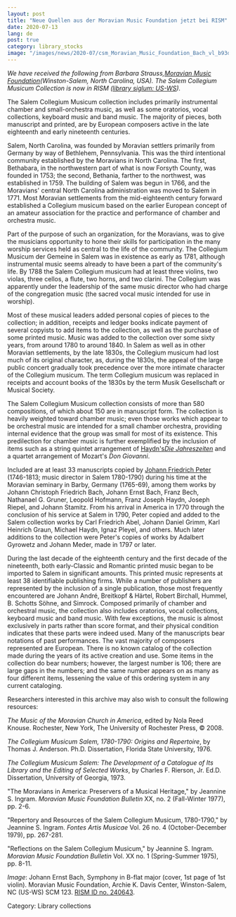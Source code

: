 ```yaml
---
layout: post
title: "Neue Quellen aus der Moravian Music Foundation jetzt bei RISM"
date: 2020-07-13
lang: de
post: true
category: library_stocks
image: "/images/news/2020-07/csm_Moravian_Music_Foundation_Bach_vl_b93d326627.jpg"
---
```


*We have received the following from Barbara Strauss,[Moravian Music Foundation](https://moravianmusic.org/ "Opens external link in new window")(Winston-Salem, North Carolina, USA). The Salem Collegium Musicum Collection is now in RISM ([library siglum: US-WS](https://opac.rism.info/search?View=rism&siglum=US-WS "Opens external link in new window")).*

The Salem Collegium Musicum collection includes primarily instrumental chamber and small-orchestra music, as well as some oratorios, vocal collections, keyboard music and band music. The majority of pieces, both manuscript and printed, are by European composers active in the late eighteenth and early nineteenth centuries.

Salem, North Carolina, was founded by Moravian settlers primarily from Germany by way of Bethlehem, Pennsylvania. This was the third intentional community established by the Moravians in North Carolina. The first, Bethabara, in the northwestern part of what is now Forsyth County, was founded in 1753; the second, Bethania, farther to the northwest, was established in 1759. The building of Salem was begun in 1766, and the Moravians' central North Carolina administration was moved to Salem in 1771. Most Moravian settlements from the mid-eighteenth century forward established a Collegium musicum based on the earlier European concept of an amateur association for the practice and performance of chamber and orchestra music.

Part of the purpose of such an organization, for the Moravians, was to give the musicians opportunity to hone their skills for participation in the many worship services held as central to the life of the community. The Collegium Musicum der Gemeine in Salem was in existence as early as 1781, although instrumental music seems already to have been a part of the community's life. By 1788 the Salem Collegium musicum had at least three violins, two violas, three cellos, a flute, two horns, and two clarini. The Collegium was apparently under the leadership of the same music director who had charge of the congregation music (the sacred vocal music intended for use in worship).

Most of these musical leaders added personal copies of pieces to the collection; in addition, receipts and ledger books indicate payment of several copyists to add items to the collection, as well as the purchase of some printed music. Music was added to the collection over some sixty years, from around 1780 to around 1840. In Salem as well as in other Moravian settlements, by the late 1830s, the Collegium musicum had lost much of its original character, as, during the 1830s, the appeal of the large public concert gradually took precedence over the more intimate character of the Collegium musicum. The term Collegium musicum was replaced in receipts and account books of the 1830s by the term Musik Gesellschaft or Musical Society.

The Salem Collegium Musicum collection consists of more than 580 compositions, of which about 150 are in manuscript form. The collection is heavily weighted toward chamber music; even those works which appear to be orchestral music are intended for a small chamber orchestra, providing internal evidence that the group was small for most of its existence. This predilection for chamber music is further exemplified by the inclusion of items such as a string quintet arrangement of [Haydn's](https://opac.rism.info/search?id=990028288&View=rism "Opens external link in new window")*[Die Jahreszeiten](https://opac.rism.info/search?id=990028288&View=rism "Opens external link in new window")* and a quartet arrangement of Mozart's *Don Giovanni*.

Included are at least 33 manuscripts copied by [Johann Friedrich Peter](https://opac.rism.info/search?View=rism&q=Johann+Friedrich+Peter&siglum=US-WS "Opens external link in new window") (1746-1813; music director in Salem 1780-1790) during his time at the Moravian seminary in Barby, Germany (1765-69), among them works by Johann Christoph Friedrich Bach, Johann Ernst Bach, Franz Bech, Nathanael G. Gruner, Leopold Hofmann, Franz Joseph Haydn, Joseph Riepel, and Johann Stamitz. From his arrival in America in 1770 through the conclusion of his service at Salem in 1790, Peter copied and added to the Salem collection works by Carl Friedrich Abel, Johann Daniel Grimm, Karl Heinrich Graun, Michael Haydn, Ignaz Pleyel, and others. Much later additions to the collection were Peter's copies of works by Adalbert Gyrowetz and Johann Meder, made in 1797 or later.

During the last decade of the eighteenth century and the first decade of the nineteenth, both early-Classic and Romantic printed music began to be imported to Salem in significant amounts. This printed music represents at least 38 identifiable publishing firms. While a number of publishers are represented by the inclusion of a single publication, those most frequently encountered are Johann André, Breitkopf & Härtel, Robert Birchall, Hummel, B. Schotts Söhne, and Simrock.
Composed primarily of chamber and orchestral music, the collection also includes oratorios, vocal collections, keyboard music and band music. With few exceptions, the music is almost exclusively in parts rather than score format, and their physical condition indicates that these parts were indeed used. Many of the manuscripts bear notations of past performances. The vast majority of composers represented are European. There is no known catalog of the collection made during the years of its active creation and use. Some items in the collection do bear numbers; however, the largest number is 106; there are large gaps in the numbers; and the same number appears on as many as four different items, lessening the value of this ordering system in any current cataloging. 

Researchers interested in this archive may also wish to consult the following resources: 

*The Music of the Moravian Church in America*, edited by Nola Reed Knouse. Rochester, New York, The University of Rochester Press, © 2008. 

*The Collegium Musicum Salem, 1780-1790: Origins and Repertoire*, by Thomas J. Anderson. Ph.D. Dissertation, Florida State University, 1976. 

*The Collegium Musicum Salem: The Development of a Catalogue of Its Library and the Editing of Selected Works*, by Charles F. Rierson, Jr. Ed.D. Dissertation, University of Georgia, 1973. 

"The Moravians in America: Preservers of a Musical Heritage," by Jeannine S. Ingram. *Moravian Music Foundation Bulletin* XX, no. 2 (Fall-Winter 1977), pp. 2-6. 

"Repertory and Resources of the Salem Collegium Musicum, 1780-1790," by Jeannine S. Ingram. *Fontes Artis Musicae* Vol. 26 no. 4 (October-December 1979), pp. 267-281. 

"Reflections on the Salem Collegium Musicum," by Jeannine S. Ingram. *Moravian Music Foundation Bulletin* Vol. XX no. 1 (Spring-Summer 1975), pp. 8-11.

*Image*: Johann Ernst Bach, Symphony in B-flat major (cover, 1st page of 1st violin). Moravian Music Foundation, Archie K. Davis Center, Winston-Salem, NC (US-WS) SCM 123. [RISM ID no. 240643](https://opac.rism.info/search?id=240643&View=rism). 

Category: Library collections
